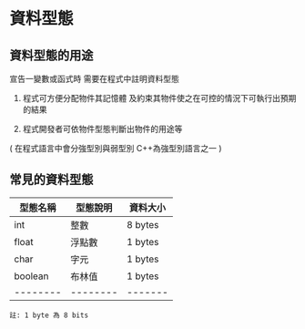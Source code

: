 # 資料型態
## 資料型態的用途
宣告一變數或函式時 需要在程式中註明資料型態

1. 程式可方便分配物件其記憶體 及約束其物件使之在可控的情況下可執行出預期的結果

2. 程式開發者可依物件型態判斷出物件的用途等

( 在程式語言中會分強型別與弱型別 C++為強型別語言之一 )

## 常見的資料型態
| 型態名稱 | 型態說明  | 資料大小 |
| -------- | -------- | --------|
| int      | 整數     | 8 bytes |
| float    | 浮點數   | 1 bytes |
| char     | 字元     | 1 bytes |
| boolean  | 布林值   | 1 bytes |
| -------- | -------- | ------- |
`註: 1 byte 為 8 bits`